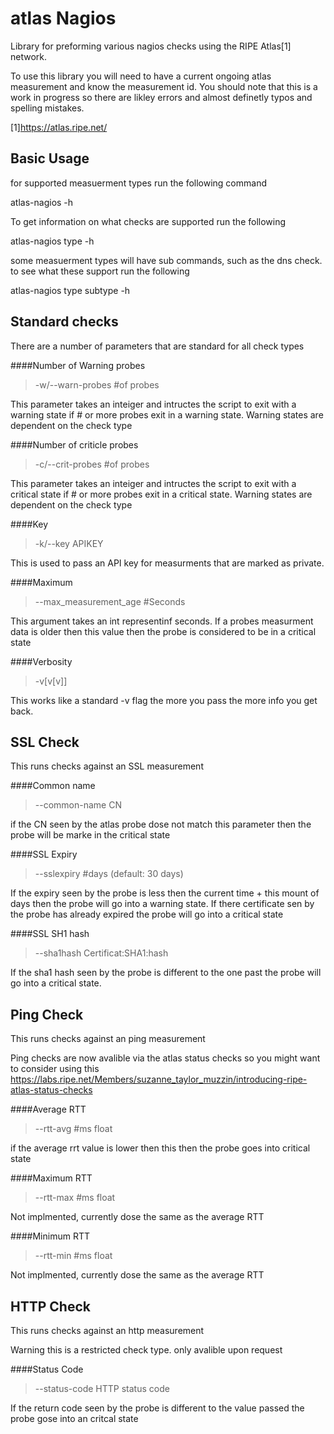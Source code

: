atlas Nagios
============

Library for preforming various nagios checks using the RIPE Atlas[1] network. 

To use this library you will need to have a current ongoing atlas measurement and know the measurement id.  You should note that this is a work in progress so there are likley errors and almost definetly typos and spelling mistakes.

[1]https://atlas.ripe.net/

Basic Usage
-----------
for supported measuerment types run the following command

atlas-nagios -h 

To get information on what checks are supported run the following

atlas-nagios type -h

some measuerment types will have sub commands, such as the dns check.  to see what these support run the following 

atlas-nagios type subtype -h

Standard checks
---------------

There are a number of parameters that are standard for all check types

####Number of Warning probes
> -w/--warn-probes #of probes

This parameter takes an inteiger and intructes the script to exit with a warning state if # or more probes exit in a warning state.  Warning states are dependent on the check type
 
####Number of criticle probes
> -c/--crit-probes #of probes

This parameter takes an inteiger and intructes the script to exit with a critical state if # or more probes exit in a critical state.  Warning states are dependent on the check type
 
####Key
> -k/--key APIKEY

This is used to pass an API key for measurments that are marked as private.

####Maximum 
> --max_measurement_age #Seconds

This argument takes an int representinf seconds.  If a probes measurment data is older then this value then the probe is considered to be in a critical state

####Verbosity
> -v[v[v]]

This works like a standard -v flag the more you pass the more info you get back.  

SSL Check
---------
This runs checks against an SSL measurement

####Common name
> --common-name CN

if the CN seen by the atlas probe dose not match this parameter then the probe will be marke in the critical state

####SSL Expiry
> --sslexpiry #days (default: 30 days)

If the expiry seen by the probe is less then the current time + this mount of days then the probe will go into a warning state.  If there certificate sen by the probe has already expired the probe will go into a critical state

####SSL SH1 hash
> --sha1hash Certificat:SHA1:hash

If the sha1 hash seen by the probe is different to the one past the probe will go into a critical state.

Ping Check
----------

This runs checks against an ping measurement

Ping checks are now avalible via the atlas status checks so you might want to consider using this
https://labs.ripe.net/Members/suzanne_taylor_muzzin/introducing-ripe-atlas-status-checks

####Average RTT
> --rtt-avg #ms float

if the average rrt value is lower then this then the probe goes into critical state

####Maximum RTT
> --rtt-max #ms float

Not implmented, currently dose the same as the average RTT

####Minimum RTT
> --rtt-min #ms float

Not implmented, currently dose the same as the average RTT

HTTP Check
----------

This runs checks against an http measurement

Warning this is a restricted check type.  only avalible upon request

####Status Code
> --status-code HTTP status code

If the return code seen by the probe is different to the value passed the probe gose into an critcal state
